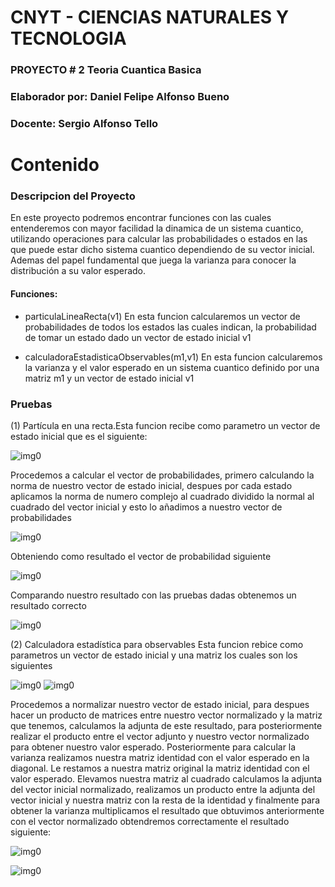 # CNYT - CIENCIAS NATURALES Y TECNOLOGIA 
### PROYECTO # 2 Teoria Cuantica Basica
### Elaborador por: Daniel Felipe Alfonso Bueno 
### Docente: Sergio Alfonso Tello 
# Contenido 
### Descripcion del Proyecto 
En este proyecto podremos encontrar funciones con las cuales entenderemos con mayor facilidad la dinamica de un sistema cuantico, utilizando operaciones
para calcular las probabilidades o estados en las que puede estar dicho sistema cuantico dependiendo de su vector inicial. Ademas del papel fundamental
que juega la varianza para conocer la distribución a su valor esperado. 
#### Funciones: 
- particulaLineaRecta(v1) En esta funcion calcularemos un vector de probabilidades de todos los estados las cuales indican, la probabilidad de tomar un estado dado un
vector de estado inicial v1 

- calculadoraEstadisticaObservables(m1,v1) En esta funcion calcularemos la varianza y el valor esperado en un sistema cuantico definido por una matriz m1
y un vector de estado inicial v1

### Pruebas 
(1) Partícula en una recta.Esta funcion recibe como parametro un vector de estado inicial que es el siguiente: 

![img0](https://github.com/DanielAlfonso17/POOB/blob/master/vectorInicial.JPG)

Procedemos a calcular el vector de probabilidades, primero calculando la norma de nuestro vector de estado inicial, despues por cada estado 
aplicamos la norma de numero complejo al cuadrado dividido la normal al cuadrado  del vector inicial y esto lo añadimos a nuestro vector de probabilidades

![img0](https://github.com/DanielAlfonso17/POOB/blob/master/formulaProb.JPG)

Obteniendo como resultado el vector de probabilidad siguiente

![img0](https://github.com/DanielAlfonso17/POOB/blob/master/pruebaUno.JPG)

Comparando nuestro resultado con las pruebas dadas obtenemos un resultado correcto 

![img0](https://github.com/DanielAlfonso17/POOB/blob/master/vectorProbabi.JPG)

(2) Calculadora estadística para observables Esta funcion rebice como parametros un vector de estado inicial y una matriz los cuales son los 
siguientes 

![img0](https://github.com/DanielAlfonso17/POOB/blob/master/matrizDos.JPG)
![img0](https://github.com/DanielAlfonso17/POOB/blob/master/vectorDos.JPG)

Procedemos a normalizar nuestro vector de estado inicial, para despues hacer un producto de matrices entre nuestro vector normalizado 
y la matriz que tenemos, calculamos la adjunta de este resultado, para posteriormente realizar el producto entre el vector adjunto y nuestro
vector normalizado para obtener nuestro valor esperado. Posteriormente para calcular la varianza realizamos nuestra matriz identidad con el 
valor esperado en la diagonal. Le restamos a nuestra matriz original la matriz identidad con el valor esperado. Elevamos nuestra matriz al cuadrado
calculamos la adjunta del vector inicial normalizado, realizamos un producto entre la adjunta del vector inicial y nuestra matriz con la resta 
de la identidad y finalmente para obtener la varianza multiplicamos el resultado que obtuvimos anteriormente con el vector normalizado 
obtendremos correctamente el resultado siguiente: 

![img0](https://github.com/DanielAlfonso17/POOB/blob/master/varyvalor.JPG)

![img0](https://github.com/DanielAlfonso17/POOB/blob/master/pruebaDos.JPG)




